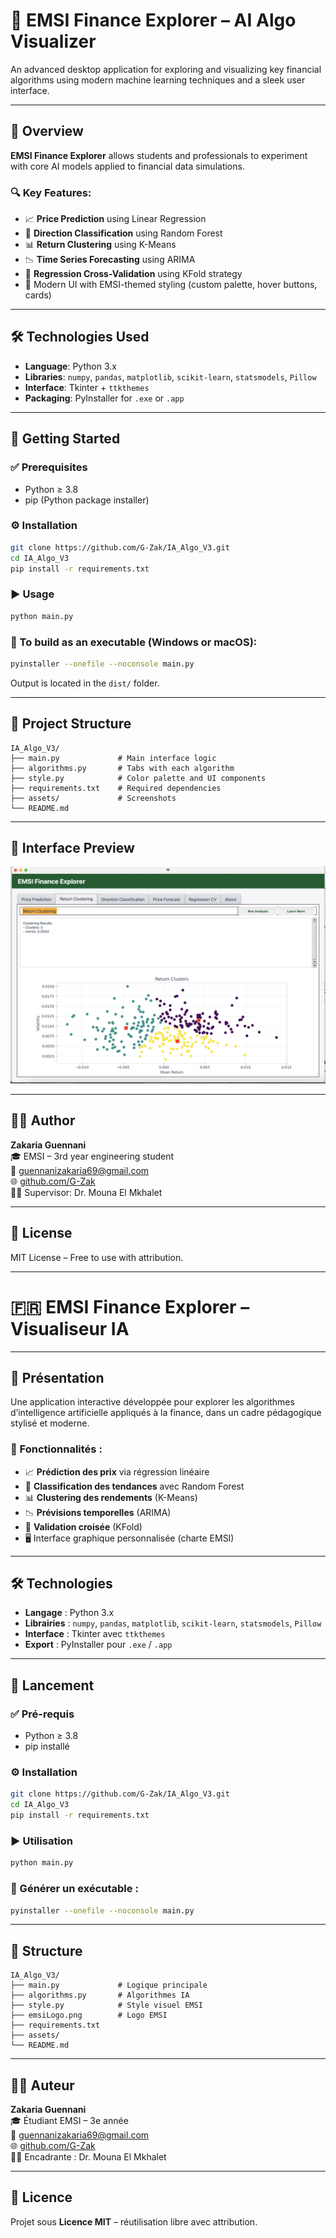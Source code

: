 # 🧠 EMSI Finance Explorer – AI Algo Visualizer

An advanced desktop application for exploring and visualizing key financial algorithms using modern machine learning techniques and a sleek user interface.

---

## 🌟 Overview

**EMSI Finance Explorer** allows students and professionals to experiment with core AI models applied to financial data simulations.

### 🔍 Key Features:
- 📈 **Price Prediction** using Linear Regression
- 🎯 **Direction Classification** using Random Forest
- 📊 **Return Clustering** using K-Means
- 📉 **Time Series Forecasting** using ARIMA
- 🔁 **Regression Cross-Validation** using KFold strategy
- 🎨 Modern UI with EMSI-themed styling (custom palette, hover buttons, cards)

---

## 🛠 Technologies Used

- **Language**: Python 3.x
- **Libraries**: `numpy`, `pandas`, `matplotlib`, `scikit-learn`, `statsmodels`, `Pillow`
- **Interface**: Tkinter + `ttkthemes`
- **Packaging**: PyInstaller for `.exe` or `.app`

---

## 🚀 Getting Started

### ✅ Prerequisites
- Python ≥ 3.8
- pip (Python package installer)

### ⚙️ Installation

```bash
git clone https://github.com/G-Zak/IA_Algo_V3.git
cd IA_Algo_V3
pip install -r requirements.txt
```

### ▶️ Usage

```bash
python main.py
```

### 💾 To build as an executable (Windows or macOS):

```bash
pyinstaller --onefile --noconsole main.py
```

Output is located in the `dist/` folder.

---

## 📂 Project Structure

```
IA_Algo_V3/
├── main.py             # Main interface logic
├── algorithms.py       # Tabs with each algorithm
├── style.py            # Color palette and UI components
├── requirements.txt    # Required dependencies
├── assets/             # Screenshots 
└── README.md
```

---

## 📸 Interface Preview

![App Screenshot](assets/Screenshot.png)

---

## 👨‍💻 Author

**Zakaria Guennani**  
🎓 EMSI – 3rd year engineering student  
📧 guennanizakaria69@gmail.com  
🌐 [github.com/G-Zak](https://github.com/G-Zak)  
👩‍🏫 Supervisor: Dr. Mouna El Mkhalet

---

## 📜 License

MIT License – Free to use with attribution.

---

# 🇫🇷 EMSI Finance Explorer – Visualiseur IA

---

## 🌟 Présentation

Une application interactive développée pour explorer les algorithmes d’intelligence artificielle appliqués à la finance, dans un cadre pédagogique stylisé et moderne.

### 🎯 Fonctionnalités :
- 📈 **Prédiction des prix** via régression linéaire
- 🎯 **Classification des tendances** avec Random Forest
- 📊 **Clustering des rendements** (K-Means)
- 📉 **Prévisions temporelles** (ARIMA)
- 🔁 **Validation croisée** (KFold)
- 🖥 Interface graphique personnalisée (charte EMSI)

---

## 🛠 Technologies

- **Langage** : Python 3.x
- **Librairies** : `numpy`, `pandas`, `matplotlib`, `scikit-learn`, `statsmodels`, `Pillow`
- **Interface** : Tkinter avec `ttkthemes`
- **Export** : PyInstaller pour `.exe` / `.app`

---

## 🚀 Lancement

### ✅ Pré-requis

- Python ≥ 3.8  
- pip installé

### ⚙️ Installation

```bash
git clone https://github.com/G-Zak/IA_Algo_V3.git
cd IA_Algo_V3
pip install -r requirements.txt
```

### ▶️ Utilisation

```bash
python main.py
```

### 💾 Générer un exécutable :

```bash
pyinstaller --onefile --noconsole main.py
```

---

## 📂 Structure

```
IA_Algo_V3/
├── main.py             # Logique principale
├── algorithms.py       # Algorithmes IA
├── style.py            # Style visuel EMSI
├── emsiLogo.png        # Logo EMSI
├── requirements.txt
├── assets/
└── README.md
```

---

## 👨‍💻 Auteur

**Zakaria Guennani**  
🎓 Étudiant EMSI – 3e année  
📧 guennanizakaria69@gmail.com  
🌐 [github.com/G-Zak](https://github.com/G-Zak)  
👩‍🏫 Encadrante : Dr. Mouna El Mkhalet

---

## 📜 Licence

Projet sous **Licence MIT** – réutilisation libre avec attribution.
